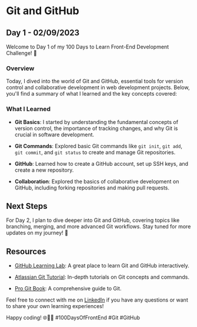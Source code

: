 # Git and GitHub

## Day 1 - 02/09/2023
Welcome to Day 1 of my 100 Days to Learn Front-End Development Challenge! 🚀

### Overview
Today, I dived into the world of Git and GitHub, essential tools for version control and collaborative development in web development projects. Below, you'll find a summary of what I learned and the key concepts covered:

### What I Learned

- **Git Basics**: I started by understanding the fundamental concepts of version control, the importance of tracking changes, and why Git is crucial in software development.

- **Git Commands**: Explored basic Git commands like `git init`, `git add`, `git commit`, and `git status` to create and manage Git repositories.

- **GitHub**: Learned how to create a GitHub account, set up SSH keys, and create a new repository.

- **Collaboration**: Explored the basics of collaborative development on GitHub, including forking repositories and making pull requests.

## Next Steps

For Day 2, I plan to dive deeper into Git and GitHub, covering topics like branching, merging, and more advanced Git workflows. Stay tuned for more updates on my journey! 🌟

## Resources

- [GitHub Learning Lab](https://lab.github.com/): A great place to learn Git and GitHub interactively.

- [Atlassian Git Tutorial](https://www.atlassian.com/git/tutorials): In-depth tutorials on Git concepts and commands.

- [Pro Git Book](https://git-scm.com/book/en/v2): A comprehensive guide to Git.

Feel free to connect with me on [LinkedIn](https://www.linkedin.com/in/scookiehail) if you have any questions or want to share your own learning experiences!

Happy coding! 🌐👩‍💻 #100DaysOfFrontEnd #Git #GitHub
